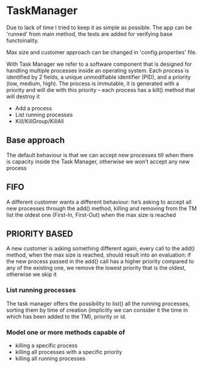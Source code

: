 # TaskManager

Due to lack of time I tried to keep it as simple as possible. The app can be 'runned' from main method, the tests are added for verifying base functoinality. 

Max size and customer approach can be changed in 'config.properties' file.


With Task Manager we refer to a software
component that is designed for handling multiple
processes inside an operating system. Each process
is identified by 2 fields, a unique unmodifiable
identifier (PID), and a priority (low, medium, high).
The process is immutable, it is generated with a
priority and will die with this priority – each process
has a kill() method that will destroy it

* Add a process
* List running processes
* Kill/KillGroup/KillAll

## Base approach
The default behaviour is that we can
accept new processes till when there is capacity
inside the Task Manager, otherwise we won’t accept
any new process

## FIFO
A different customer wants a different behaviour:
he’s asking to accept all new processes through the
add() method, killing and removing from the TM list
the oldest one (First-In, First-Out) when the max size
is reached

## PRIORITY BASED
A new customer is asking something different again,
every call to the add() method, when the max size is
reached, should result into an evaluation: if the new
process passed in the add() call has a higher priority
compared to any of the existing one, we remove the
lowest priority that is the oldest, otherwise we skip it

### List running processes
The task manager offers the possibility to list() all the
running processes, sorting them by time of creation
(implicitly we can consider it the time in which has
been added to the TM), priority or id.

### Model one or more methods capable of

* killing a specific process
* killing all processes with a specific priority
* killing all running processes
